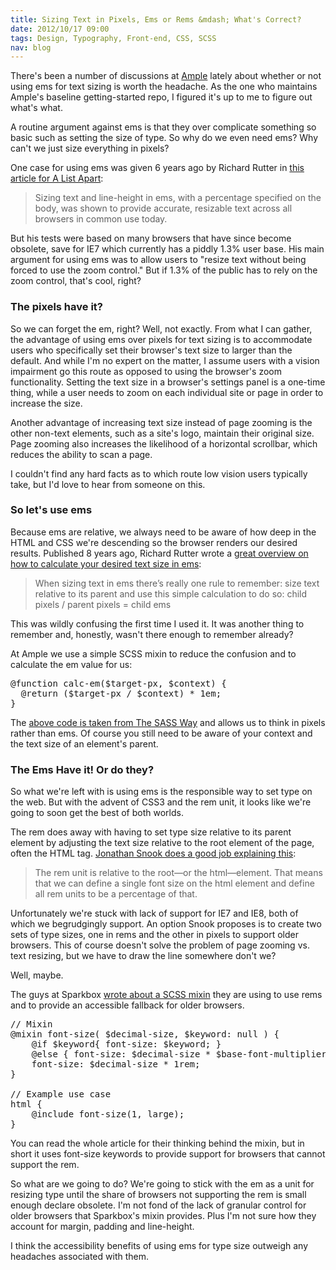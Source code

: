 ```yaml
--- 
title: Sizing Text in Pixels, Ems or Rems &mdash; What's Correct?
date: 2012/10/17 09:00
tags: Design, Typography, Front-end, CSS, SCSS
nav: blog
---
```


There's been a number of discussions at [Ample](http://helloample.com) lately about whether or not using ems for text sizing is worth the headache. As the one who maintains Ample's baseline getting-started repo, I figured it's up to me to figure out what's what.

A routine argument against ems is that they over complicate something so basic such as setting the size of type. So why do we even need ems? Why can't we just size everything in pixels?

One case for using ems was given 6 years ago by Richard Rutter in [this article for A List Apart](http://www.alistapart.com/articles/howtosizetextincss):
> Sizing text and line-height in ems, with a percentage specified on the body, was shown to provide accurate, resizable text across all browsers in common use today. 

But his tests were based on many browsers that have since become obsolete, save for IE7 which currently has a piddly 1.3% user base. His main argument for using ems was to allow users to "resize text without being forced to use the zoom control." But if 1.3% of the public has to rely on the zoom control, that's cool, right?

### The pixels have it? ###
So we can forget the em, right? Well, not exactly. From what I can gather, the advantage of using ems over pixels for text sizing is to accommodate users who specifically set their browser's text size to larger than the default. And while I'm no expert on the matter, I assume users with a vision impairment go this route as opposed to using the browser's zoom functionality. Setting the text size in a browser's settings panel is a one-time thing, while a user needs to zoom on each individual site or page in order to increase the size.

Another advantage of increasing text size instead of page zooming is the other non-text elements, such as a site's logo, maintain their original size. Page zooming also increases the likelihood of a horizontal scrollbar, which reduces the ability to scan a page.

I couldn't find any hard facts as to which route low vision users typically take, but I'd love to hear from someone on this.

### So let's use ems ###
Because ems are relative, we always need to be aware of how deep in the HTML and CSS we're descending so the browser renders our desired results. Published 8 years ago, Richard Rutter wrote a [great overview on how to calculate your desired text size in ems](http://clagnut.com/blog/348/):
> When sizing text in ems there’s really one rule to remember: size text relative to its parent and use this simple calculation to do so: child pixels / parent pixels = child ems

This was wildly confusing the first time I used it. It was another thing to remember and, honestly, wasn't there enough to remember already?

At Ample we use a simple SCSS mixin to reduce the confusion and to calculate the em value for us:

<pre class="prettyprint css">
@function calc-em($target-px, $context) {
  @return ($target-px / $context) * 1em;
}
</pre>


The [above code is taken from The SASS Way](http://thesassway.com/intermediate/responsive-web-design-part-1) and allows us to think in pixels rather than ems. Of course you still need to be aware of your context and the text size of an element's parent.

### The Ems Have it! Or do they? ###
So what we're left with is using ems is the responsible way to set type on the web. But with the advent of CSS3 and the rem unit, it looks like we're going to soon get the best of both worlds.

The rem does away with having to set type size relative to its parent element by adjusting the text size relative to the root element of the page, often the HTML tag. [Jonathan Snook does a good job explaining this](http://snook.ca/archives/html_and_css/font-size-with-rem):
> The rem unit is relative to the root—or the html—element. That means that we can define a single font size on the html element and define all rem units to be a percentage of that.

Unfortunately we're stuck with lack of support for IE7 and IE8, both of which we begrudgingly support. An option Snook proposes is to create two sets of type sizes, one in rems and the other in pixels to support older browsers. This of course doesn't solve the problem of page zooming vs. text resizing, but we have to draw the line somewhere don't we? 

Well, maybe. 

The guys at Sparkbox [wrote about a SCSS mixin](http://seesparkbox.com/foundry/scss_rem_mixin_now_with_a_better_fallback) they are using to use rems and to provide an accessible fallback for older browsers.

<pre class="prettyprint css">
// Mixin
@mixin font-size( $decimal-size, $keyword: null ) {
	@if $keyword{ font-size: $keyword; }
	@else { font-size: $decimal-size * $base-font-multiplier * 16px;}
	font-size: $decimal-size * 1rem;
}

// Example use case
html {
	@include font-size(1, large);
}
</pre> 

You can read the whole article for their thinking behind the mixin, but in short it uses font-size keywords to provide support for browsers that cannot support the rem.

So what are we going to do? We're going to stick with the em as a unit for resizing type until the share of browsers not supporting the rem is small enough declare obsolete. I'm not fond of the lack of granular control for older browsers that Sparkbox's mixin provides. Plus I'm not sure how they account for margin, padding and line-height.

I think the accessibility benefits of using ems for type size outweigh any headaches associated with them.
